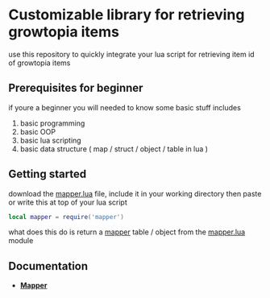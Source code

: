 # Customizable library for retrieving growtopia items

use this repository to quickly integrate your lua script for retrieving item id of growtopia items


## Prerequisites for beginner
if youre a beginner you will needed to know some basic stuff includes

1. basic programming
2. basic OOP
3. basic lua scripting
4. basic data structure ( map / struct / object / table in lua )

## Getting started
download the [mapper.lua](./mapper.lua) file, include it in your working directory then paste or write this at top of your lua script
```lua
local mapper = require('mapper')
```

what does this do is return a [mapper](./Mapper.md) table / object from the [mapper.lua](./mapper.lua) module

## Documentation
- [**Mapper**](./Mapper.md)
